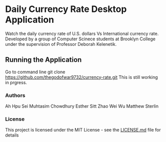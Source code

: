 # Daily Currency Rate Desktop Application
Watch the daily currency rate of U.S. dollars Vs International currency rate.
Developed by a group of Computer Scinece students at Brooklyn College under the supervision of Professor Deborah Kelenetik.

## Running the Application
Go to command line 
git clone https://github.com/thegodofwar9732/currency-rate.git
This is still working in prgress.

### Authors
Ah Hpu Sei
Muhtasim Chowdhury
Esther Sitt
Zhao Wei Wu 
Matthew Sterlin

### License
This project is licensed under the MIT License - see the [LICENSE.md](LICENSE.md) file for details

